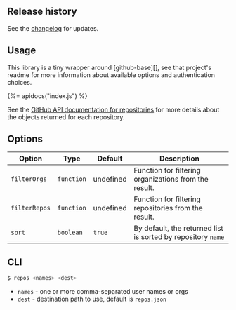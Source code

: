 ## Release history

See the [changelog](./CHANGELOG.md) for updates.

## Usage

This library is a tiny wrapper around [github-base][], see that project's readme for more information about available options and authentication choices.

{%= apidocs("index.js") %}

See the [GitHub API documentation for repositories](https://developer.github.com/v3/repos/) for more details about the objects returned for each repository.


## Options

| **Option** | **Type** | **Default** | **Description** |
| --- | --- | --- | --- |
| `filterOrgs` | `function` | undefined | Function for filtering organizations from the result. |
| `filterRepos` | `function` | undefined | Function for filtering repositories from the result. |
| `sort` | `boolean` | `true` | By default, the returned list is sorted by repository `name` |

## CLI

```sh
$ repos <names> <dest>
```

- `names` - one or more comma-separated user names or orgs
- `dest` - destination path to use, default is `repos.json`
